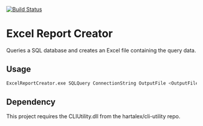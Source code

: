 [![Build Status](https://travis-ci.org/hartalex/excel-report-creator.svg?branch=master)](https://travis-ci.org/hartalex/excel-report-creator)
# Excel Report Creator

Queries a SQL database and creates an Excel file containing the query data.

## Usage
```bash
ExcelReportCreator.exe SQLQuery ConnectionString OutputFile <OutputFileDir>
```

## Dependency
This project requires the CLIUtility.dll from the hartalex/cli-utility repo.
